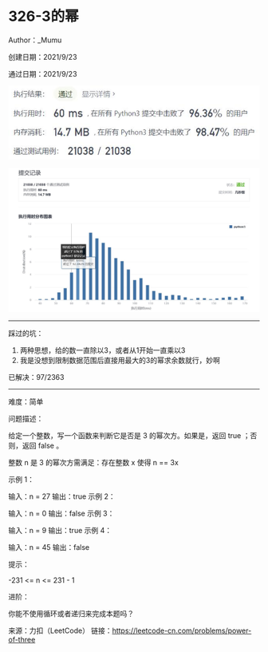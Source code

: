 # 326-3的幂

Author：_Mumu

创建日期：2021/9/23

通过日期：2021/9/23

![](./通过截图2.jpg)

![](./通过截图1.jpg)

*****

踩过的坑：

1. 两种思想，给的数一直除以3，或者从1开始一直乘以3
2. 我是没想到限制数据范围后直接用最大的3的幂求余数就行，妙啊

已解决：97/2363

*****

难度：简单

问题描述：

给定一个整数，写一个函数来判断它是否是 3 的幂次方。如果是，返回 true ；否则，返回 false 。

整数 n 是 3 的幂次方需满足：存在整数 x 使得 n == 3x

 

示例 1：

输入：n = 27
输出：true
示例 2：

输入：n = 0
输出：false
示例 3：

输入：n = 9
输出：true
示例 4：

输入：n = 45
输出：false


提示：

-231 <= n <= 231 - 1


进阶：

你能不使用循环或者递归来完成本题吗？

来源：力扣（LeetCode）
链接：https://leetcode-cn.com/problems/power-of-three
